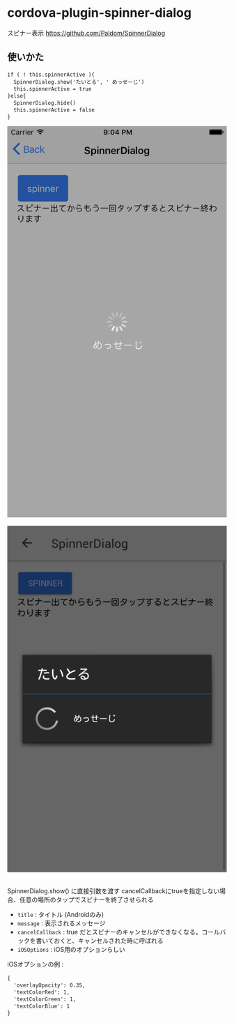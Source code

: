 
# cordova-plugin-spinner-dialog
スピナー表示
https://github.com/Paldom/SpinnerDialog


## 使いかた

```javascipt
if ( ! this.spinnerActive ){
  SpinnerDialog.show('たいとる', ' めっせーじ')
  this.spinnerActive = true
}else{
  SpinnerDialog.hide()
  this.spinnerActive = false
}
```

![Spinner iOS](./img/spinner_ios.png "iOSイメージ")
![Spinner Android](./img/spinner_android.png "iOSイメージ")


SpinnerDialog.show() に直接引数を渡す
cancelCallbackにtrueを指定しない場合、任意の場所のタップでスピナーを終了させられる

* `title` : タイトル (Androidのみ)
* `message` : 表示されるメッセージ
* `cancelCallback` : true だとスピナーのキャンセルができなくなる。コールバックを書いておくと、キャンセルされた時に呼ばれる
* `iOSOptions` : iOS用のオプションらしい

iOSオプションの例 :
```
{
  'overlayOpacity': 0.35,
  'textColorRed': 1,
  'textColorGreen': 1,
  'textColorBlue': 1
}
```

